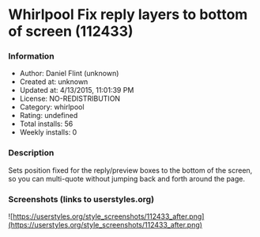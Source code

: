 # Whirlpool Fix reply layers to bottom of screen (112433)

### Information
- Author: Daniel Flint (unknown)
- Created at: unknown
- Updated at: 4/13/2015, 11:01:39 PM
- License: NO-REDISTRIBUTION
- Category: whirlpool
- Rating: undefined
- Total installs: 56
- Weekly installs: 0


### Description
Sets position fixed for the reply/preview boxes to the bottom of the screen, so you can multi-quote without jumping back and forth around the page.


### Screenshots (links to userstyles.org)
![https://userstyles.org/style_screenshots/112433_after.png](https://userstyles.org/style_screenshots/112433_after.png)


